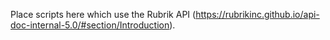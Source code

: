 Place scripts here which use the Rubrik API (https://rubrikinc.github.io/api-doc-internal-5.0/#section/Introduction).